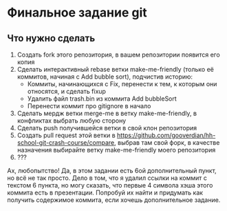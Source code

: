 # Финальное задание git

## Что нужно сделать
1. Создать fork этого репозитория, в вашем репозитории появится его копия
2. Сделать интерактивный rebase ветки make-me-friendly (только её коммитов, начиная с Add bubble sort), подчистив историю:
    - Коммиты, начинающихся с Fix, перенести к тем, к которым они относятся, и сделать fixup
    - Удалить файл trash.bin из коммита Add bubbleSort
    - Перенести коммит про gitignore в начало
3. Сделать мердж ветки merge-me в ветку make-me-friendly, в конфликтах выбрать любую сторону
4. Сделать push получившейся ветки в свой клон репозитория
5. Создать pull request этой ветки в https://github.com/gooverdian/hh-school-git-crash-course/compare, выбрав там свой форк, в качестве назначения выбирайте ветку make-me-friendly моего репозитория
6. ???

Ах, любопытство! Да, в этом задании есть 6ой дополнительный пункт, но всё не так просто. 
Дело в том, что я удалил ссылки на коммит с текстом 6 пункта, но могу сказать, что первые 4 символа хэша этого коммита есть в презентации.
Попробуй их найти и придумать как получить содержимое коммита, если хочешь дополнительное задание.
